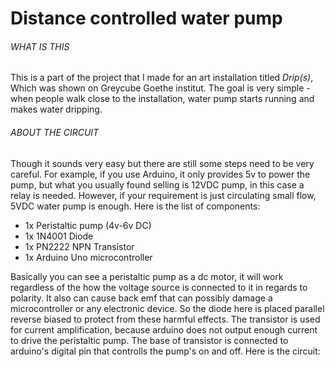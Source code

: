 # Distance controlled water pump

###### WHAT IS THIS
This is a part of the project that I made for an art installation titled _Drip(s)_, Which was shown on Greycube Goethe institut. The goal is very simple - when people walk close to the installation, water pump starts running and makes water dripping. 


###### ABOUT THE CIRCUIT
Though it sounds very easy but there are still some steps need to be very careful. For example, if you use Arduino, it only provides 5v to power the pump, but what you usually found selling is 12VDC pump, in this case a relay is needed. However, if your requirement is just circulating small flow, 5VDC water pump is enough. Here is the list of components:

- 1x Peristaltic pump (4v-6v DC)
- 1x 1N4001 Diode
- 1x PN2222 NPN Transistor 
- 1x Arduino Uno microcontroller

Basically you can see a peristaltic pump as a dc motor, it will work regardless of the how the voltage source is connected to it in regards to polarity. It also can cause back emf that can possibly damage a microcontroller or any electronic device. So the diode here is placed parallel reverse biased to protect from these harmful effects. The transistor is used for current amplification, because arduino does not output enough current to drive the peristaltic pump. The base of transistor is connected to arduino's digital pin that controlls the pump's on and off. Here is the circuit:



